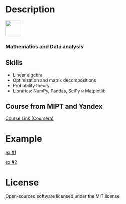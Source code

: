 # Description 

<p align="left">
  <img src="https://github.com/bobrokerson/mipt/blob/main/resources/logo.jpeg" width="50" >
</p>
                                                                                           
### Mathematics and Data analysis
                                                                                           
## Skills
* Linear algebra
* Optimization and matrix decompositions
* Probability theory
* Libraries: NumPy, Pandas, SciPy и Matplotlib



## Course from MIPT and Yandex

[Course Link (Coursera)](https://www.coursera.org/learn/mathematics-and-python)

# Example
[ex.#1](https://github.com/bobrokerson/mipt/blob/main/assignment/assignment_2_mipt.py)

[ex.#2](https://github.com/bobrokerson/mipt/blob/main/assignment/assignment_1_mipt.py)

# License
Open-sourced software licensed under the MIT license.
